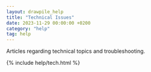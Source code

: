 ```yaml
---
layout: drawpile_help
title: "Technical Issues"
date: 2023-11-29 00:00:00 +0200
category: "help"
tag: help
---
```


Articles regarding technical topics and troubleshooting.

{% include help/tech.html %}
